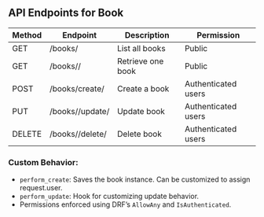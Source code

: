 ## API Endpoints for Book

| Method | Endpoint | Description | Permission |
|--------|----------|-------------|------------|
| GET | /books/ | List all books | Public |
| GET | /books/<id>/ | Retrieve one book | Public |
| POST | /books/create/ | Create a book | Authenticated users |
| PUT | /books/<id>/update/ | Update book | Authenticated users |
| DELETE | /books/<id>/delete/ | Delete book | Authenticated users |

### Custom Behavior:
- `perform_create`: Saves the book instance. Can be customized to assign request.user.
- `perform_update`: Hook for customizing update behavior.
- Permissions enforced using DRF’s `AllowAny` and `IsAuthenticated`.
